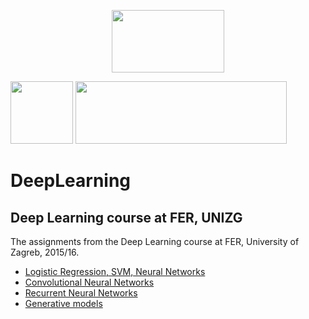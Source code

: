 <p align="center">
   <img src="http://www.contel.hr/2015/wp-content/uploads/2015/07/unifer2.png" height=100 width=180>
   
  <img src="https://avatars2.githubusercontent.com/u/15658638?v=4&s=400" height=100 width="100">  <img src="https://jdrch.files.wordpress.com/2013/04/python_logo_and_wordmark-svg.png" height=100 width="338">
</p>

# DeepLearning
## Deep Learning course at FER, UNIZG

The assignments from the Deep Learning course at FER, University of Zagreb, 2015/16.

  - [Logistic Regression, SVM, Neural Networks](https://github.com/lukanovak93/DeepLearning/tree/master/lab_1)
  - [Convolutional Neural Networks](https://github.com/lukanovak93/DeepLearning/tree/master/lab_2)
  - [Recurrent Neural Networks](https://github.com/lukanovak93/DeepLearning/tree/master/lab_3)
  - [Generative models](https://github.com/lukanovak93/DeepLearning/tree/master/lab_4)
